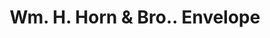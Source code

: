 ---
doi: 10.7916/D8FJ3V02
date_other: '1894'
date_other_textual: '1894'
form: printed ephemera
genre:
- Envelopes
name:
- Wm. H. Horn & Bro.
object_in_context_url: https://biggert.cul.columbia.edu/items/view/ave_biggert_01705
subject_hierarchical_geographic:
- Philadelphia, Pennsylvania, United States
subject_name:
- Wm. H. Horn & Bro.
title: Wm. H. Horn & Bro.. Envelope
sort_title: Wm. H. Horn & Bro.. Envelope
call_number: ave_biggert_01705
coordinates:
- 40.00944444444445,-75.13333333333334
pid: ave_biggert_01705
identifiers: ave_biggert_01705
thumbnail: https://derivativo-3.library.columbia.edu/iiif/2/ldpd:490760/full/!256,256/0/native.jpg
permalink: "/biggert/ave_biggert_01705/"
layout: iiif-image-page
---